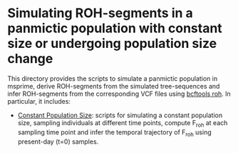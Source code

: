 # Simulating ROH-segments in a panmictic population with constant size or undergoing population size change 

This directory provides the scripts to simulate a panmictic population in msprime, derive ROH-segments from the simulated tree-sequences and infer ROH-segments from the corresponding VCF files using [bcftools roh](https://samtools.github.io/bcftools/howtos/roh-calling.html). In particular, it includes:

* [Constant Population Size](script_simulation_PanmicticWithStablePopSize.py): scripts for simulating a constant population size, sampling individuals at different time points, compute F<sub>roh</sub> at each sampling time point and infer the temporal trajectory of F<sub>roh</sub> using present-day (t=0) samples.
